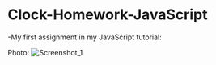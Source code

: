 # Clock-Homework-JavaScript

-My first assignment in my JavaScript tutorial:

Photo:
![Screenshot_1](https://user-images.githubusercontent.com/99321522/204547850-e3bb2d6e-eaf6-423d-a77e-0787df77b783.png)
